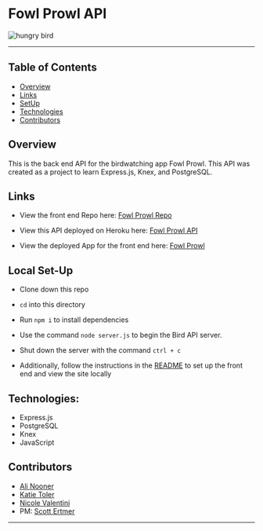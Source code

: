 # Fowl Prowl API



![hungry bird](https://media4.giphy.com/media/VBVY9IJKDxwHK/giphy.gif)

---

## Table of Contents

- [Overview](#overview)
- [Links](#links)
- [SetUp](#Local)
- [Technologies](#technologies)
- [Contributors](#contributors)

## Overview

This is the back end API for the birdwatching app Fowl Prowl. This API was created as a project to learn Express.js, Knex, and PostgreSQL.

## Links

- View the front end Repo here: [Fowl Prowl Repo](https://github.com/AliNooner/fowl-prowl-app)

- View this API deployed on Heroku here: [Fowl Prowl API](https://fowl-prowl-api.herokuapp.com/api/v1/allBirds)

- View the deployed App for the front end here: [Fowl Prowl](https://fowl-prowl-turing.surge.sh/)

## Local Set-Up

- Clone down this repo
- `cd` into this directory
- Run `npm i` to install dependencies
- Use the command `node server.js` to begin the Bird API server.
- Shut down the server with the command `ctrl + c`

- Additionally, follow the instructions in the [README](https://github.com/AliNooner/fowl-prowl-app/blob/main/README.md) to set up the front end and view the site locally

## Technologies:

- Express.js
- PostgreSQL
- Knex
- JavaScript

## Contributors

- [Ali Nooner](https://github.com/AliNooner)
- [Katie Toler](https://github.com/KATIETOLER)
- [Nicole Valentini](https://github.com/nvalentini21)
- PM: [Scott Ertmer](https://github.com/sertmer)

---
